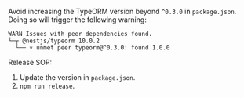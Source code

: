 Avoid increasing the TypeORM version beyond `^0.3.0` in `package.json`. Doing so will trigger the following warning:

```
WARN Issues with peer dependencies found.
└─┬ @nestjs/typeorm 10.0.2
  └── ✕ unmet peer typeorm@^0.3.0: found 1.0.0
```

Release SOP:

1. Update the version in `package.json`.
2. `npm run release`.
